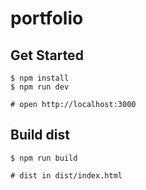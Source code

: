 # portfolio

## Get Started

```shell
$ npm install
$ npm run dev

# open http://localhost:3000
```

## Build dist

```shell
$ npm run build

# dist in dist/index.html
```
